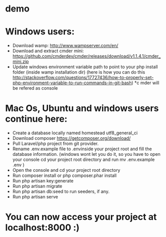 # demo
# Windows users:

* Download wamp: http://www.wampserver.com/en/
* Download and extract cmder mini: https://github.com/cmderdev/cmder/releases/download/v1.1.4.1/cmder_mini.zip
* Update windows environment variable path to point to your php install folder (inside wamp installation dir) (here is how you can do this http://stackoverflow.com/questions/17727436/how-to-properly-set-php-environment-variable-to-run-commands-in-git-bash)
*c mder will be refered as console


# Mac Os, Ubuntu and windows users continue here:


* Create a database locally named homestead utf8_general_ci
* Download composer https://getcomposer.org/download/
* Pull Laravel/php project from git provider.
* Rename .env.example file to .envinside your project root and fill the database information. (windows wont let you do it, so you have to open your console cd your project root directory and run mv .env.example .env )
* Open the console and cd your project root directory
* Run composer install or php composer.phar install
* Run php artisan key:generate
* Run php artisan migrate
* Run php artisan db:seed to run seeders, if any.
* Run php artisan serve

# You can now access your project at localhost:8000 :)

